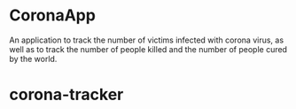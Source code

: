 # CoronaApp

An application to track the number of victims infected with corona virus, as well as to track the number of people killed and the number of people cured by the world.


# corona-tracker

